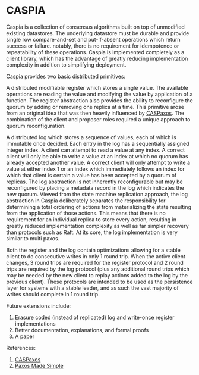 # CASPIA

Caspia is a collection of consensus algorithms built on top of unmodified existing datastores. The underlying datastore must be durable and provide single row compare-and-set and put-if-absent operations which return success or failure. notably, there is no requirement for idempotence or repeatability of these operations. Caspia is implemented completely as a client library, which has the advantage of greatly reducing implementation complexity in addition to simplifying deployment.

Caspia provides two basic distributed primitives:

A distributed modifiable register which stores a single value. The available operations are reading the value and modifying the value by application of a function. The register abstraction also provides the ability to reconfigure the quorum by adding or removing one replica at a time. This primitive arose from an original idea that was then heavily influenced by [CASPaxos](https://arxiv.org/abs/1802.07000). The combination of the client and proposer roles required a unique approach to quorum reconfiguration.

A distributed log which stores a sequence of values, each of which is immutable once decided. Each entry in the log has a sequentially assigned integer index. A client can attempt to read a value at any index. A correct client will only be able to write a value at an index at which no quorum has already accepted another value. A correct client will only attempt to write a value at either index 1 or an index which immediately follows an index for which that client is certain a value has been accepted by a quorum of replicas. The log abstraction is not inherently reconfigurable but may be reconfigured by placing a metadata record in the log which indicates the new quorum. Viewed from the state machine replication approach, the log abstraction in Caspia deliberately separates the responsibility for determining a total ordering of actions from materializing the state resulting from the application of those actions. This means that there is no requirement for an individual replica to store every action, resulting in greatly reduced implementation complexity as well as far simpler recovery than protocols such as Raft. At its core, the log implementation is very similar to multi paxos.

Both the register and the log contain optimizations allowing for a stable client to do consecutive writes in only 1 round trip. When the active client changes, 3 round trips are required for the register protocol and 2 round trips are required by the log protocol (plus any additional round trips which may be needed by the new client to replay actions added to the log by the previous client). These protocols are intended to be used as the persistence layer for systems with a stable leader, and as such the vast majority of writes should complete in 1 round trip.

Future extensions include:
1. Erasure coded (instead of replicated) log and write-once register implementations
2. Better documentation, explanations, and formal proofs
3. A paper

References:
1. [CASPaxos](https://arxiv.org/abs/1802.07000)
2. [Paxos Made Simple](https://www.microsoft.com/en-us/research/publication/paxos-made-simple/)
